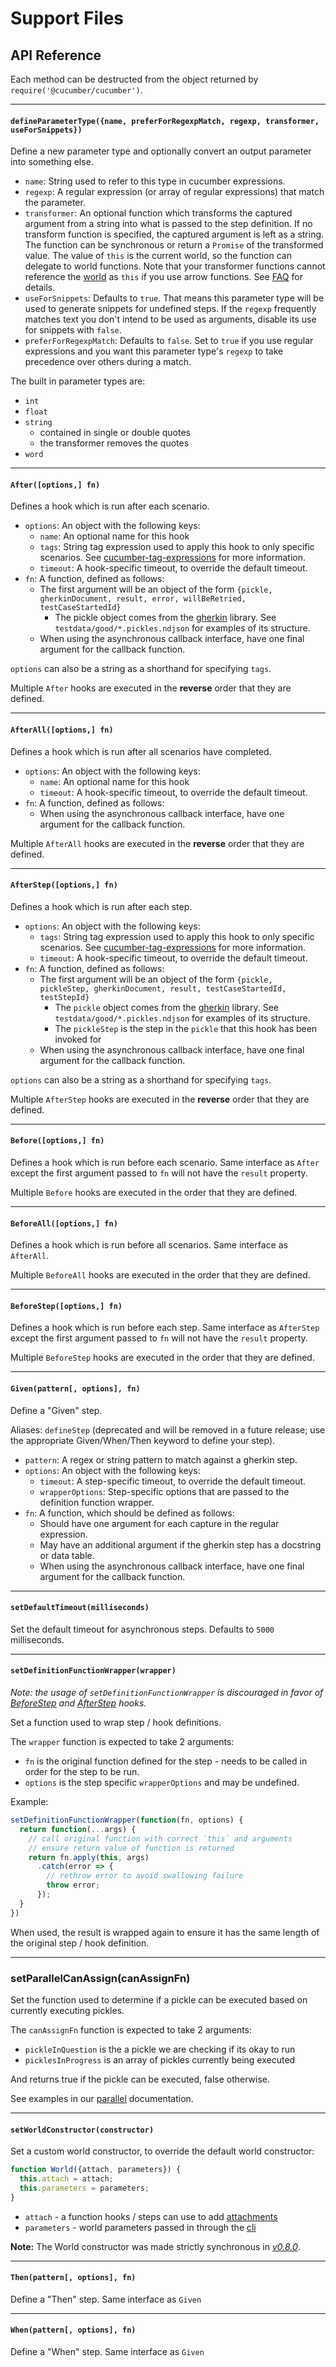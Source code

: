 # Support Files

## API Reference

Each method can be destructed from the object returned by `require('@cucumber/cucumber')`.

---

#### `defineParameterType({name, preferForRegexpMatch, regexp, transformer, useForSnippets})`

Define a new parameter type and optionally convert an output parameter into something else.

* `name`: String used to refer to this type in cucumber expressions.
* `regexp`: A regular expression (or array of regular expressions) that match the parameter.
* `transformer`: An optional function which transforms the captured argument from a string into what is passed to the step definition.
  If no transform function is specified, the captured argument is left as a string.
  The function can be synchronous or return a `Promise` of the transformed value. The value of `this` is the current world, so the function can delegate to world functions.
  Note that your transformer functions cannot reference the [world](./world.md) as `this` if you use
  arrow functions. See [FAQ](../faq.md) for details.
* `useForSnippets`: Defaults to `true`. That means this parameter type will be used to generate snippets for undefined steps. If the `regexp` frequently matches text you don't intend to be used as arguments, disable its use for snippets with `false`.
* `preferForRegexpMatch`: Defaults to `false`. Set to `true` if you use regular expressions and you want this parameter type's `regexp` to take precedence over others during a match.

The built in parameter types are:
* `int`
* `float`
* `string`
  * contained in single or double quotes
  * the transformer removes the quotes
* `word`

---

#### `After([options,] fn)`

Defines a hook which is run after each scenario.

* `options`: An object with the following keys:
  * `name`: An optional name for this hook
  * `tags`: String tag expression used to apply this hook to only specific scenarios. See [cucumber-tag-expressions](https://github.com/cucumber/tag-expressions) for more information.
  * `timeout`: A hook-specific timeout, to override the default timeout.
* `fn`: A function, defined as follows:
  * The first argument will be an object of the form `{pickle, gherkinDocument, result, error, willBeRetried, testCaseStartedId}`
    * The pickle object comes from the [gherkin](https://github.com/cucumber/cucumber/tree/gherkin/v15.0.2/gherkin) library. See `testdata/good/*.pickles.ndjson` for examples of its structure.
  * When using the asynchronous callback interface, have one final argument for the callback function.

`options` can also be a string as a shorthand for specifying `tags`.

Multiple `After` hooks are executed in the **reverse** order that they are defined.

---

#### `AfterAll([options,] fn)`

Defines a hook which is run after all scenarios have completed.

* `options`: An object with the following keys:
  * `name`: An optional name for this hook
  * `timeout`: A hook-specific timeout, to override the default timeout.
* `fn`: A function, defined as follows:
  * When using the asynchronous callback interface, have one argument for the callback function.

Multiple `AfterAll` hooks are executed in the **reverse** order that they are defined.

---

#### `AfterStep([options,] fn)`

Defines a hook which is run after each step.

* `options`: An object with the following keys:
  * `tags`: String tag expression used to apply this hook to only specific scenarios. See [cucumber-tag-expressions](https://github.com/cucumber/tag-expressions) for more information.
  * `timeout`: A hook-specific timeout, to override the default timeout.
* `fn`: A function, defined as follows:
  * The first argument will be an object of the form `{pickle, pickleStep, gherkinDocument, result, testCaseStartedId, testStepId}`
    * The `pickle` object comes from the [gherkin](https://github.com/cucumber/cucumber/tree/gherkin/v15.0.2/gherkin) library. See `testdata/good/*.pickles.ndjson` for examples of its structure.
    * The `pickleStep` is the step in the `pickle` that this hook has been invoked for
  * When using the asynchronous callback interface, have one final argument for the callback function.

`options` can also be a string as a shorthand for specifying `tags`.

Multiple `AfterStep` hooks are executed in the **reverse** order that they are defined.

---

#### `Before([options,] fn)`

Defines a hook which is run before each scenario. Same interface as `After` except the first argument passed to `fn` will not have the `result` property.

Multiple `Before` hooks are executed in the order that they are defined.

---

#### `BeforeAll([options,] fn)`

Defines a hook which is run before all scenarios. Same interface as `AfterAll`.

Multiple `BeforeAll` hooks are executed in the order that they are defined.

---

#### `BeforeStep([options,] fn)`

Defines a hook which is run before each step. Same interface as `AfterStep` except the first argument passed to `fn` will not have the `result` property.

Multiple `BeforeStep` hooks are executed in the order that they are defined.

---

#### `Given(pattern[, options], fn)`

Define a "Given" step.

Aliases: `defineStep` (deprecated and will be removed in a future release; use the appropriate Given/When/Then keyword to define your step).

* `pattern`: A regex or string pattern to match against a gherkin step.
* `options`: An object with the following keys:
  - `timeout`: A step-specific timeout, to override the default timeout.
  - `wrapperOptions`: Step-specific options that are passed to the definition function wrapper.
* `fn`: A function, which should be defined as follows:
  - Should have one argument for each capture in the regular expression.
  - May have an additional argument if the gherkin step has a docstring or data table.
  - When using the asynchronous callback interface, have one final argument for the callback function.

---

#### `setDefaultTimeout(milliseconds)`

Set the default timeout for asynchronous steps. Defaults to `5000` milliseconds.

---

#### `setDefinitionFunctionWrapper(wrapper)`

_Note: the usage of `setDefinitionFunctionWrapper` is discouraged in favor of [BeforeStep](#beforestepoptions-fn) and [AfterStep](#afterstepoptions-fn) hooks._

Set a function used to wrap step / hook definitions.

The `wrapper` function is expected to take 2 arguments:

- `fn` is the original function defined for the step - needs to be called in order for the step to be run.
- `options` is the step specific `wrapperOptions` and may be undefined.

Example:

```javascript
setDefinitionFunctionWrapper(function(fn, options) {
  return function(...args) {
    // call original function with correct `this` and arguments
    // ensure return value of function is returned
    return fn.apply(this, args)
      .catch(error => {
        // rethrow error to avoid swallowing failure
        throw error;
      });
  }
})
```

When used, the result is wrapped again to ensure it has the same length of the original step / hook definition.

---

### setParallelCanAssign(canAssignFn)

Set the function used to determine if a pickle can be executed based on currently executing pickles.

The `canAssignFn` function is expected to take 2 arguments:

- `pickleInQuestion` is the a pickle we are checking if its okay to run
- `picklesInProgress` is an array of pickles currently being executed

And returns true if the pickle can be executed, false otherwise.

See examples in our [parallel](../parallel.md) documentation.

---

#### `setWorldConstructor(constructor)`

Set a custom world constructor, to override the default world constructor:

```javascript
function World({attach, parameters}) {
  this.attach = attach;
  this.parameters = parameters;
}
```

* `attach` - a function hooks / steps can use to add [attachments](./attachments.md)
* `parameters` - world parameters passed in through the [cli](../cli.md#world-parameters)

**Note:** The World constructor was made strictly synchronous in *[v0.8.0](https://github.com/cucumber/cucumber-js/releases/tag/v0.8.0)*.

---

#### `Then(pattern[, options], fn)`

Define a "Then" step. Same interface as `Given`

---

#### `When(pattern[, options], fn)`

Define a "When" step. Same interface as `Given`
